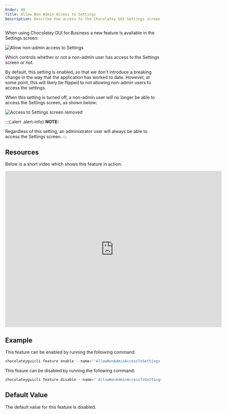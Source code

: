 ```yaml
---
Order: 80
Title: Allow Non Admin Access to Settings
Description: Describe how access to the Chocolatey GUI Settings screen can be restricted to non-admin users.
---
```


When using Chocolatey GUI for Business a new feature is available in the Settings screen:

![Allow non-admin access to Settings](/ChocolateyGUI/assets/img/Screenshots/allow_non_admin_access_to_settings.png "Allow non-admin access to Settings")

Which controls whether or not a non-admin user has access to the Settings screen or not.

By default, this setting is enabled, so that we don't introduce a breaking change in the way that the application has worked to date.  However, at some point, this will likely be flipped to not allowing non-admin users to access the settings.

When this setting is turned off, a non-admin user will no longer be able to access the Settings screen, as shown below:

![Access to Settings screen removed](/ChocolateyGUI/assets/img/Screenshots/access_to_settings_removed.png "Access to Settings screen removed")

:::{.alert .alert-info}
**NOTE:**

Regardless of this setting, an administrator user will always be able to access the Settings screen.
:::

## Resources

Below is a short video which shows this feature in action:

<iframe width="700" height="506" src="https://www.youtube.com/embed/VCTHWo7cgW0" frameborder="0" allow="autoplay; encrypted-media" allowfullscreen></iframe>

## Example

This feature can be enabled by running the following command:

```powershell
chocolateyguicli feature enable --name="'AllowNonAdminAccessToSettings'"
```

This feaure can be disabled by running the following command:

```powershell
chocolateyguicli feature disable --name="'AllowNonAdminAccessToSettings'"
```

## Default Value

The default value for this feature is disabled.
